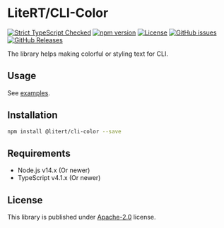 # LiteRT/CLI-Color

[![Strict TypeScript Checked](https://badgen.net/badge/TS/Strict "Strict TypeScript Checked")](https://www.typescriptlang.org)
[![npm version](https://img.shields.io/npm/v/@litert/cli-color.svg?colorB=brightgreen)](https://www.npmjs.com/package/@litert/cli-color "Stable Version")
[![License](https://img.shields.io/npm/l/@litert/cli-color.svg?maxAge=2592000?style=plastic)](https://github.com/litert/cli-color.js/blob/master/LICENSE)
[![GitHub issues](https://img.shields.io/github/issues/litert/cli-color.js.svg)](https://github.com/litert/cli-color.js/issues)
[![GitHub Releases](https://img.shields.io/github/release/litert/cli-color.js.svg)](https://github.com/litert/cli-color.js/releases "Stable Release")

The library helps making colorful or styling text for CLI.

## Usage

See [examples](./src/examples/).

## Installation

```sh
npm install @litert/cli-color --save
```

## Requirements

- Node.js v14.x (Or newer)
- TypeScript v4.1.x (Or newer)

## License

This library is published under [Apache-2.0](./LICENSE) license.
